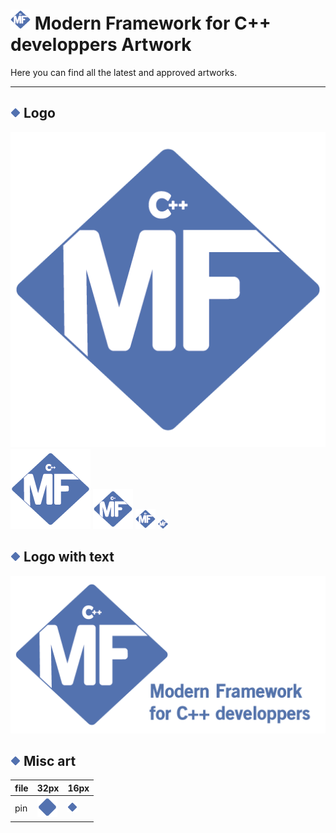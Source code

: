 # [![](logo/png/logo_32.png)](logo/png/) Modern Framework for C++ developpers Artwork

Here you can find all the latest and approved artworks.

---

## ![](misc/pin_16.png) Logo

[![](logo/png/logo_512.png)](logo/png/)
[![](logo/png/logo_128.png)](logo/png/)
[![](logo/png/logo_64.png)](logo/png/)
[![](logo/png/logo_32.png)](logo/png/)
[![](logo/png/logo_16.png)](logo/png/)

## ![](misc/pin_16.png) Logo with text

[![256](banner/cppmf/banner.png)](banner/png/)


## ![](misc/pin_16.png) Misc art


 file        | 32px     | 16px
-------------|----------|---------
 pin | [![](misc/pin_32.png)](various/png/) | [![](misc/pin_16.png)](various/png/)


